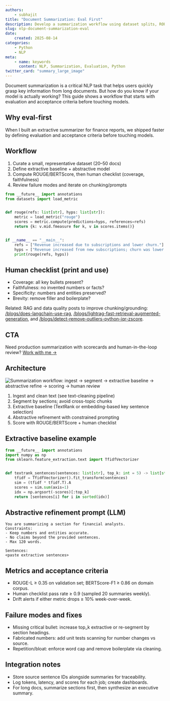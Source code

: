 ```yaml
---
authors:
    - subhajit
title: "Document Summarization: Eval First"
description: Develop a summarization workflow using dataset splits, ROUGE/BERTScore, and human evaluation checklists for extractive and abstractive methods.
slug: nlp-document-summarization-eval
date:
    created: 2025-08-14
categories:
    - Python
    - NLP
meta:
    - name: keywords
      content: NLP, Summarization, Evaluation, Python
twitter_card: "summary_large_image"
---
```


Document summarization is a critical NLP task that helps users quickly grasp key information from long documents. But how do you know if your model is actually working? This guide shows a workflow that starts with evaluation and acceptance criteria before touching models.

<!-- more -->
## Why eval-first

When I built an extractive summarizer for finance reports, we shipped faster by defining evaluation and acceptance criteria before touching models.

## Workflow

1. Curate a small, representative dataset (20–50 docs)
2. Define extractive baseline + abstractive model
3. Compute ROUGE/BERTScore, then human checklist (coverage, faithfulness)
4. Review failure modes and iterate on chunking/prompts

```python
from __future__ import annotations
from datasets import load_metric


def rouge(refs: list[str], hyps: list[str]):
    metric = load_metric("rouge")
    scores = metric.compute(predictions=hyps, references=refs)
    return {k: v.mid.fmeasure for k, v in scores.items()}


if __name__ == "__main__":
    refs = ["Revenue increased due to subscriptions and lower churn."]
    hyps = ["Revenue increased from new subscriptions; churn was lower."]
    print(rouge(refs, hyps))
```

## Human checklist (print and use)

- Coverage: all key bullets present?
- Faithfulness: no invented numbers or facts?
- Specificity: numbers and entities preserved?
- Brevity: remove filler and boilerplate?

Related: RAG and data quality posts to improve chunking/grounding: 
[/blogs/does-langchain-use-rag](/blogs/does-langchain-use-rag), [/blogs/lightrag-fast-retrieval-augmented-generation](/blogs/lightrag-fast-retrieval-augmented-generation), and [/blogs/detect-remove-outliers-python-iqr-zscore](/blogs/detect-remove-outliers-python-iqr-zscore).

## CTA

Need production summarization with scorecards and human-in-the-loop review? [Work with me →](/services)

## Architecture

![Summarization workflow: ingest → segment → extractive baseline → abstractive refine → scoring → human review](/images/nlp-summarization-architecture.png)

1. Ingest and clean text (see text-cleaning pipeline)
2. Segment by sections; avoid cross-topic chunks
3. Extractive baseline (TextRank or embedding-based key sentence selection)
4. Abstractive refinement with constrained prompting
5. Score with ROUGE/BERTScore + human checklist

## Extractive baseline example

```python
from __future__ import annotations
import numpy as np
from sklearn.feature_extraction.text import TfidfVectorizer


def textrank_sentences(sentences: list[str], top_k: int = 5) -> list[str]:
    tfidf = TfidfVectorizer().fit_transform(sentences)
    sim = (tfidf * tfidf.T).A
    scores = sim.sum(axis=1)
    idx = np.argsort(-scores)[:top_k]
    return [sentences[i] for i in sorted(idx)]
```

## Abstractive refinement prompt (LLM)

```text
You are summarizing a section for financial analysts.
Constraints:
- Keep numbers and entities accurate.
- No claims beyond the provided sentences.
- Max 120 words.

Sentences:
<paste extractive sentences>
```

## Metrics and acceptance criteria

- ROUGE-L ≥ 0.35 on validation set; BERTScore-F1 ≥ 0.86 on domain corpus.
- Human checklist pass rate ≥ 0.9 (sampled 20 summaries weekly).
- Drift alerts if either metric drops ≥ 10% week-over-week.

## Failure modes and fixes

- Missing critical bullet: increase top_k extractive or re-segment by section headings.
- Fabricated numbers: add unit tests scanning for number changes vs source.
- Repetition/bloat: enforce word cap and remove boilerplate via cleaning.

## Integration notes

- Store source sentence IDs alongside summaries for traceability.
- Log tokens, latency, and scores for each job; create dashboards.
- For long docs, summarize sections first, then synthesize an executive summary.


